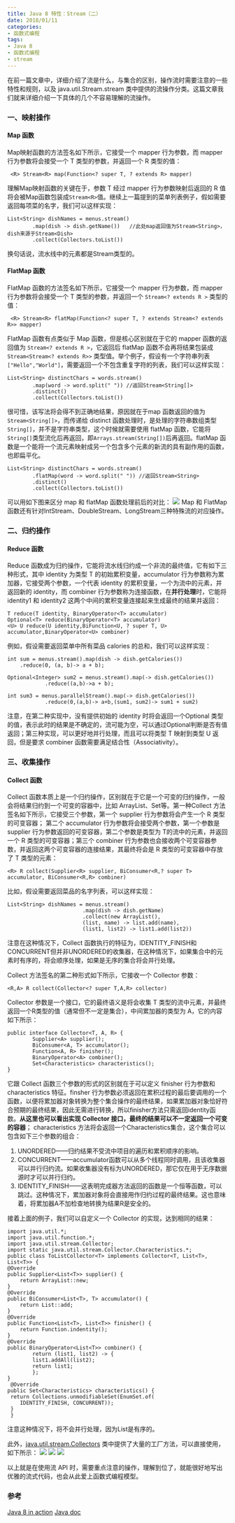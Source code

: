 ```yaml
---
title: Java 8 特性：Stream（二）
date: 2018/01/11
categories:
- 函数式编程
tags:
- Java 8
- 函数式编程
- stream
---
```


在前一篇文章中，详细介绍了流是什么，与集合的区别，操作流时需要注意的一些特性和规则，以及 java.util.Stream.stream 类中提供的流操作分类。这篇文章我们就来详细介绍一下具体的几个不容易理解的流操作。
### 一、映射操作
#### Map 函数
Map映射函数的方法签名如下所示，它接受一个 mapper 行为参数，而 mapper 行为参数将会接受一个 T 类型的参数，并返回一个 R 类型的值：
```
 <R> Stream<R> map(Function<? super T, ? extends R> mapper)
```
理解Map映射函数的关键在于，参数 T 经过 mapper 行为参数映射后返回的 R 值将会被Map函数包装成`Stream<R>`值。继续上一篇提到的菜单列表例子，假如需要返回每项菜的名字，我们可以这样实现：
```
List<String> dishNames = menus.stream()
		.map(dish -> dish.getName())   //此处map返回值为Stream<String>， dish来源于Stream<Dish>
		.collect(Collectors.toList())
```
换句话说，流水线中的元素都是Stream类型的。

<!--more-->

#### FlatMap 函数
FlatMap 函数的方法签名如下所示，它接受一个 mapper 行为参数，而 mapper 行为参数将会接受一个 T 类型的参数，并返回一个 `Stream<? extends R >` 类型的值：
```
 <R> Stream<R> flatMap(Function<? super T, ? extends Stream<? extends R>> mapper)
```
FlatMap 函数有点类似于 Map 函数，但是核心区别就在于它的 mapper 函数的返回值为 `Stream<? extends R >`，它返回后 flatMap 函数不会再将结果包装成`Stream<Stream<? extends R>>` 类型值。举个例子，假设有一个字符串列表`["Hello","World"]`，需要返回一个不包含重复字符的列表，我们可以这样实现：
```
List<String> distinctChars = words.stream()
		.map(word -> word.split(" ")) //返回Stream<String[]>
		.distinct()
		.collect(Collectors.toList())
```
很可惜，该写法将会得不到正确地结果，原因就在于map 函数返回的值为`Stream<String[]>`，而传递给 distinct 函数处理时，是处理的字符串数组类型`String[]`，并不是字符串类型，这个时候就需要使用 flatMap 函数，它能将`String[]`类型流化后再返回，即`Arrays.stream(String[])`后再返回。flatMap 函数是一个能将一个流元素映射成另一个包含多个元素的新流的具有副作用的函数，也即扁平化。
```
List<String> distinctChars = words.stream()
		.flatMap(word -> word.split(" ")) //返回Stream<String>
		.distinct()
		.collect(Collectors.toList())
```
可以用如下图来区分 map 和 flatMap 函数处理前后的对比：
![](/images/2018-01/1515425733745.png)
Map 和 FlatMap函数还有针对IntStream、DoubleStream、LongStream三种特殊流的对应操作。
### 二、归约操作
#### Reduce 函数
Reduce 函数成为归约操作，它能将流水线归约成一个非流的最终值，它有如下三种形式，其中 identity 为类型 T 的初始累积变量，accumulator 行为参数称为累加器，它接受两个参数，一个代表 identity 的累积变量，一个为流中的元素，并返回新的 identity，而 combiner 行为参数称为连接函数，在**并行处理**时，它能将identity1 和 identity2 这两个中间的累积变量连接起来生成最终的结果并返回：
```
T reduce(T identity, BinaryOperator<T> accumulator)
Optional<T> reduce(BinaryOperator<T> accumulator)
<U> U reduce(U identity,BiFunction<U, ? super T, U> accumulator,BinaryOperator<U> combiner)
```
例如，假设需要返回菜单中所有菜品 calories 的总和，我们可以这样实现：
```
int sum = menus.stream().map(dish -> dish.getCalories())
	.reduce(0, (a, b)-> a + b);

Optional<Integer> sum2 = menus.stream().map(-> dish.getCalories())
			.reduce((a,b)->a + b);

int sum3 = menus.parallelStream().map(-> dish.getCalories())
			.reduce(0,(a,b)-> a+b,(sum1, sum2)-> sum1 + sum2)
```
注意，在第二种实现中，没有提供初始的 identity 时将会返回一个Optional 类型的值，表示此时的结果是不确定的，流可能为空，可以通过Optional判断是否有值返回；第三种实现，可以更好地并行处理，而且可以将类型 T 映射到类型 U 返回，但是要求 combiner 函数需要满足结合性（Associativity）。

### 三、收集操作
#### Collect 函数
Collect 函数本质上是一个归约操作，区别就在于它是一个可变的归约操作，一般会将结果归约到一个可变的容器中，比如 ArrayList、Set等。第一种Collect 方法签名如下所示，它接受三个参数，第一个 supplier 行为参数将会产生一个 R 类型的可变容器； 第二个 accumulator 行为参数将会接受两个参数，第一个参数是 supplier 行为参数返回的可变容器，第二个参数是类型为 T的流中的元素，并返回一个 R 类型的可变容器；第三个 combiner 行为参数也会接收两个可变容器参数，并返回这两个可变容器的连接结果，其最终将会是 R 类型的可变容器中存放了 T 类型的元素：
```
<R> R collect(Supplier<R> supplier, BiConsumer<R,? super T> accumulator, BiConsumer<R,R> combiner)
```
比如，假设需要返回菜品的名字列表，可以这样实现：
```
List<String> dishNames = menus.stream()
						.map(dish -> dish.getName)
						.collect(new ArrayList(),
						(list, name) -> list.add(name),
						(list1, list2) -> list1.add(list2))
```
注意在这种情况下，Collect 函数执行的特征为，IDENTITY_FINISH和 CONCURRENT但并非UNORDERED的收集器，在这种情况下，如果集合中的元素时有序的，将会顺序处理，如果是无序的集合将会并行处理。

Collect 方法签名的第二种形式如下所示，它接收一个 Collector 参数：
```
<R,A> R collect(Collector<? super T,A,R> collector)
```
Collector 参数是一个接口，它的最终语义是将会收集 T 类型的流中元素，并最终返回一个R类型的值（通常但不一定是集合），中间累加器的类型为 A，它的内容如下所示：
```
public interface Collector<T, A, R> {
        Supplier<A> supplier();
        BiConsumer<A, T> accumulator();
        Function<A, R> finisher();
        BinaryOperator<A> combiner();
        Set<Characteristics> characteristics();
}
```
它跟 Collect 函数三个参数的形式的区别就在于可以定义 finisher 行为参数和characteristics 特征。finsher 行为参数必须返回在累积过程的最后要调用的一个函数，以便将累加器对象转换为整个集合操作的最终结果，如果累加器对象恰好符合预期的最终结果，因此无需进行转换，所以finisher方法只需返回identity函数。**从这里也可以看出实现 Collector 接口，最终的结果可以不一定返回一个可变的容器**； characteristics 方法将会返回一个Characteristics集合，这个集合可以包含如下三个参数的组合：
1. UNORDERED——归约结果不受流中项目的遍历和累积顺序的影响。
2. CONCURRENT——accumulator函数可以从多个线程同时调用，且该收集器可以并行归约流。如果收集器没有标为UNORDERED，那它仅在用于无序数据源时才可以并行归约。
3. IDENTITY_FINISH——这表明完成器方法返回的函数是一个恒等函数，可以跳过。这种情况下，累加器对象将会直接用作归约过程的最终结果。这也意味着，将累加器A不加检查地转换为结果R是安全的。

接着上面的例子，我们可以自定义一个 Collector 的实现，达到相同的结果：
```
import java.util.*;
import java.util.function.*;
import java.util.stream.Collector;
import static java.util.stream.Collector.Characteristics.*;
public class ToListCollector<T> implements Collector<T, List<T>, List<T>> {
@Override
public Supplier<List<T>> supplier() {
    return ArrayList::new;
}
@Override
public BiConsumer<List<T>, T> accumulator() {
    return List::add;
}
@Override
public Function<List<T>, List<T>> finisher() {
    return Function.indentity();
}
@Override
public BinaryOperator<List<T>> combiner() {
        return (list1, list2) -> {
        list1.addAll(list2);
        return list1;
        }; 
}
 @Override
public Set<Characteristics> characteristics() {
 return Collections.unmodifiableSet(EnumSet.of(
    IDENTITY_FINISH, CONCURRENT));
 } 
 }

```
注意这种情况下，将不会并行处理，因为List是有序的。 

此外，[java.util.stream.Collectors](https://docs.oracle.com/javase/8/docs/api/java/util/stream/Collector.html) 类中提供了大量的工厂方法，可以直接使用，如下所示：
![](/images/2018-01/1515602622539.png)
![](/images/2018-01/1515602752348.png)
![](/images/2018-01/1515602778257.png)

以上就是在使用流 API 时，需要重点注意的操作，理解到位了，就能很好地写出优雅的流式代码，也会从此爱上函数式编程模型。

### 参考
[Java 8 in action]()
[Java doc](https://docs.oracle.com/javase/8/docs/api/java/util/stream/package-summary.html)